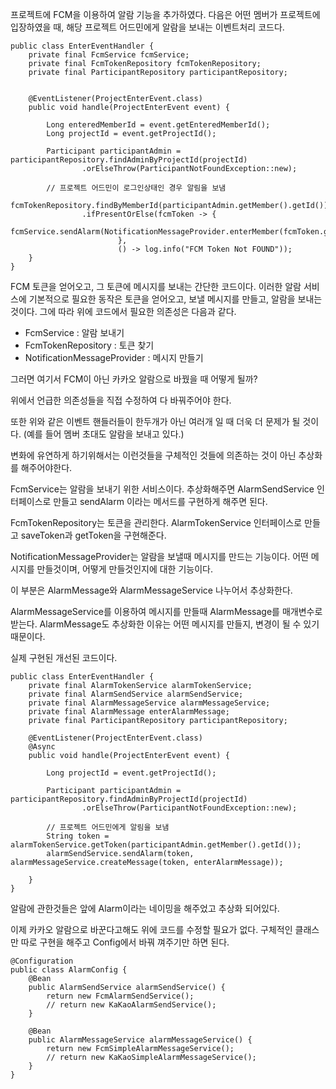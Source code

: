프로젝트에 FCM을 이용하여 알람 기능을 추가하였다. 
다음은 어떤 멤버가 프로젝트에 입장하였을 때, 해당 프로젝트 어드민에게 알람을 보내는 이벤트처리 코드다.

    public class EnterEventHandler {
        private final FcmService fcmService;
        private final FcmTokenRepository fcmTokenRepository;
        private final ParticipantRepository participantRepository;


        @EventListener(ProjectEnterEvent.class)
        public void handle(ProjectEnterEvent event) {

            Long enteredMemberId = event.getEnteredMemberId();
            Long projectId = event.getProjectId();

            Participant participantAdmin = participantRepository.findAdminByProjectId(projectId)
                    .orElseThrow(ParticipantNotFoundException::new);

            // 프로젝트 어드민이 로그인상태인 경우 알림을 보냄
            fcmTokenRepository.findByMemberId(participantAdmin.getMember().getId())
                    .ifPresentOrElse(fcmToken -> {
                                fcmService.sendAlarm(NotificationMessageProvider.enterMember(fcmToken.getToken()));
                            },
                            () -> log.info("FCM Token Not FOUND"));
        }
    }

FCM 토큰을 얻어오고, 그 토큰에 메시지를 보내는 간단한 코드이다.
이러한 알람 서비스에 기본적으로 필요한 동작은 토큰을 얻어오고, 보낼 메시지를 만들고, 알람을 보내는 것이다.
그에 따라 위에 코드에서 필요한 의존성은 다음과 같다.

* FcmService : 알람 보내기
* FcmTokenRepository : 토큰 찾기
* NotificationMessageProvider : 메시지 만들기

그러면 여기서 FCM이 아닌 카카오 알람으로 바꿨을 때 어떻게 될까?

위에서 언급한 의존성들을 직접 수정하여 다 바꿔주어야 한다.

또한 위와 같은 이벤트 핸들러들이 한두개가 아닌 여러개 일 때 더욱 더 문제가 될 것이다. (예를 들어 멤버 초대도 알람을 보내고 있다.)

변화에 유연하게 하기위해서는 이런것들을 구체적인 것들에 의존하는 것이 아닌 추상화를 해주어야한다.

FcmService는 알람을 보내기 위한 서비스이다. 추상화해주면 AlarmSendService 인터페이스로 만들고 sendAlarm 이라는 메서드를 구현하게 해주면 된다.

FcmTokenRepository는 토큰을 관리한다. AlarmTokenService 인터페이스로 만들고 saveToken과 getToken을 구현해준다.

NotificationMessageProvider는 알람을 보낼때 메시지를 만드는 기능이다. 어떤 메시지를 만들것이며, 어떻게 만들것인지에 대한 기능이다.

이 부분은 AlarmMessage와 AlarmMessageService 나누어서 추상화한다.

AlarmMessageService를 이용하여 메시지를 만들때 AlarmMessage를 매개변수로 받는다. AlarmMessage도 추상화한 이유는 어떤 메시지를 만들지, 변경이 될 수 있기때문이다.

실제 구현된 개선된 코드이다.
```
public class EnterEventHandler {
    private final AlarmTokenService alarmTokenService;
    private final AlarmSendService alarmSendService;
    private final AlarmMessageService alarmMessageService;
    private final AlarmMessage enterAlarmMessage;
    private final ParticipantRepository participantRepository;

    @EventListener(ProjectEnterEvent.class)
    @Async
    public void handle(ProjectEnterEvent event) {

        Long projectId = event.getProjectId();

        Participant participantAdmin = participantRepository.findAdminByProjectId(projectId)
                .orElseThrow(ParticipantNotFoundException::new);

        // 프로젝트 어드민에게 알림을 보냄
        String token = alarmTokenService.getToken(participantAdmin.getMember().getId());
        alarmSendService.sendAlarm(token, alarmMessageService.createMessage(token, enterAlarmMessage));

    }
}
```

알람에 관한것들은 앞에 Alarm이라는 네이밍을 해주었고 추상화 되어있다.


이제 카카오 알람으로 바꾼다고해도 위에 코드를 수정할 필요가 없다. 구체적인 클래스만 따로 구현을 해주고 Config에서 바꿔 껴주기만 하면 된다.

```
@Configuration
public class AlarmConfig {
    @Bean
    public AlarmSendService alarmSendService() {
        return new FcmAlarmSendService();
        // return new KaKaoAlarmSendService();
    }

    @Bean
    public AlarmMessageService alarmMessageService() {
        return new FcmSimpleAlarmMessageService();
        // return new KaKaoSimpleAlarmMessageService();
    }
}
```

